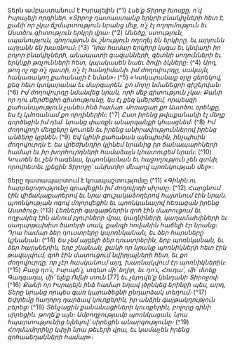 
Տերն ամբաստանում է Իսրայելին
(^1) _Լսե՛ք Տիրոջ խոսքը, ո՛վ Իսրայելի որդիներ.
«Տիրոջ դատաստանը երկրի բնակիչների հետ է,
քանի որ չկա ճշմարտություն նրանց մեջ, ո՛չ էլ ողորմություն
եւ Աստծու գիտություն երկրի վրա։_
(^2) _Անեծք, ստություն, սպանություն,
գողություն եւ շնություն ողողել են երկիրը,
եւ արյունն արյանն են խառնում։_
(^3) _Դրա համար երկիրը կսգա
եւ կնվաղի իր բոլոր բնակիչների,
անապատի գազանների, գետնի սողունների եւ երկնքի թռչունների հետ,
կպակասեն նաեւ ծովի ձկները։_
(^4) _Արդ, թող ոչ ոք ո՛չ դատի, ո՛չ էլ հանդիմանի.
իմ ժողովուրդը, սակայն, հակառակող քահանայի է նման»։_
(^5) _«Կտկարանաք օրը ցերեկով,
քեզ հետ կտկարանա եւ մարգարեն.
քո մորը նմանեցրի գիշերվան։_
(^6) _Իմ ժողովուրդը նմանվեց նրան, որի մեջ գիտություն չկա։
Քանի որ դու մերժեցիր գիտությունը,
ես էլ քեզ կմերժեմ, որպեսզի քահանայություն չանես ինձ համար.
մոռացար քո Աստծու օրենքը,
ես էլ կմոռանամ քո որդիներին։_
(^7) _Ըստ իրենց թվաքանակի էլ մեղք գործեցին իմ դեմ.
նրանց փառքն անարգանքի կհասցնեմ։_
(^8) _Իմ ժողովրդի մեղքերը կուտեն
եւ իրենց անիրավություններով իրենց անձերը կլցնեն։_
(^9) _Եվ կլինի քահանան այնպիսին, ինչպիսին ժողովուրդն է.
ես վրեժխնդիր կլինեմ նրանից
իր ճանապարհների համար եւ իր խորհուրդների համաձայն կհատուցեմ նրան։_
(^10) _Կուտեն եւ չեն հագենա,
կպոռնկանան եւ հաջողություն չեն գտնի,
որովհետեւ լքեցին Տիրոջը՝ անխտիր մնալով պոռնկության մեջ»։_


Տերը դատապարտում է կռապաշտությունը
(^11) _«Գինին ու հարբեցողությունը գրավեցին իմ ժողովրդի սիրտը։_
(^12) _Հարցնում էին վիճակաքարերով
եւ նրա գուշակաձողերով հայտնում էին նրան.
պոռնկության ոգով մոլորվեցին եւ պոռնկանալով հեռացան իրենց Աստծուց։_
(^13) _Լեռների գագաթներին զոհ էին մատուցում
եւ ողջակեզ էին անում բլուրների վրա,
կաղնիների, կաղամախիների եւ սաղարթախիտ ծառերի տակ,
քանզի հովանին հաճելի էր նրանց։
Դրա համար ձեր դուստրերը կպոռնկանան,
եւ ձեր հարսները կշնանան։_
(^14) _Ես չեմ այցելի ձեր դուստրերին, երբ պոռնկանան,
եւ ձեր հարսներին, երբ շնանան,
քանի որ նրանք պոռնիկների հետ էին թավալվում,
զոհ էին մատուցում նվիրյալների հետ,
եւ քո ժողովուրդը, որ չէր հասկանում այդ,
խառնակվում էր պոռնիկներին։_
(^15) _Բայց դո՛ւ, Իսրայե՛լ, տգետ մի՛ եղիր,
եւ դո՛ւ, Հուդա՛, մի՛ մտեք Գաղգաղա,
մի՛ ելեք Ովնի տուն_
[77]
_եւ չերդվե՛ք կենդանի Տիրոջով։_
(^16) _Քանի որ Իսրայելն ինձ համար եղավ լծընկեց երինջի պես,
արդ, Տերը նրանց որպես գառ կարածեցնի ընդարձակ տեղում։_
(^17) _Եփրեմը հաղորդ դարձավ կուռքերին,
իր անձին գայթակղություն բերեց։_
(^18) _Տենչացին քանանացիների կուռքերին,
բոլորը գինի սիրեցին. թողե՛ք այն։
Ամբողջությամբ պոռնկացան,
նրա հպարտությունից ելնելով՝ սիրեցին անարգությունը։_
(^19) _Հողմամրրիկը կփչի նրա թեւերի վրա,
եւ կամաչեն իրենց զոհասեղանների համար»։_
